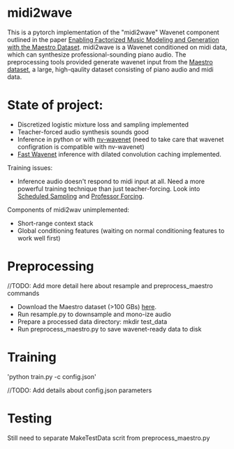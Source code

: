 # midi2wave
This is a pytorch implementation of the "midi2wave" Wavenet component outlined in the paper [Enabling Factorized Music Modeling and Generation with the Maestro Dataset](https://arxiv.org/abs/1810.12247). midi2wave is a Wavenet conditioned on midi data, which can synthesize professional-sounding piano audio. The preprocessing tools provided generate wavenet input from the [Maestro dataset](https://magenta.tensorflow.org/datasets/maestro), a large, high-qaulity dataset consisting of piano audio and midi data.

# State of project:

* Discretized logistic mixture loss and sampling implemented 
* Teacher-forced audio synthesis sounds good 
* Inference in python or with [nv-wavenet](https://github.com/NVIDIA/nv-wavenet) (need to take care that wavenet configration is compatible with nv-wavenet) 
* [Fast Wavenet](https://arxiv.org/abs/1611.09482) inference with dilated convolution caching implemented.


Training issues:
* Inference audio doesn't respond to midi input at all. Need a more powerful training technique than just teacher-forcing. Look into [Scheduled Sampling](https://arxiv.org/pdf/1610.09038.pdf) and [Professor Forcing](https://arxiv.org/abs/1610.09038). 

Components of midi2wav unimplemented:
* Short-range context stack 
* Global conditioning features (waiting on normal conditioning features to work well first)


# Preprocessing

//TODO: Add more detail here about resample and preprocess_maestro commands

* Download the Maestro dataset (>100 GBs) [here](https://storage.googleapis.com/magentadata/datasets/maestro/v1.0.0/maestro-v1.0.0.zip). 
* Run resample.py to downsample and mono-ize audio 
* Prepare a processed data directory: mkdir test_data 
* Run preprocess_maestro.py to save wavenet-ready data to disk 

# Training

'python train.py -c config.json'

//TODO: Add details about config.json parameters

# Testing

Still need to separate MakeTestData scrit from preprocess_maestro.py
